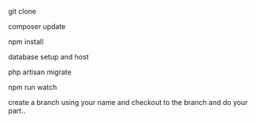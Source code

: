 git clone

composer update

npm install

database setup and host

php artisan migrate

npm run watch

create a branch using your name and checkout to the branch and do your part..  


